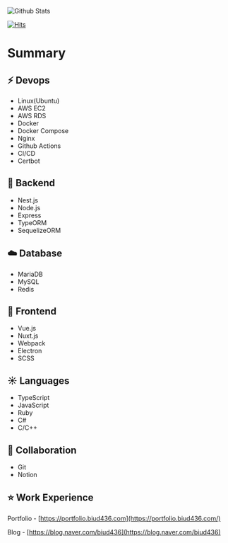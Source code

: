 ![Github Stats](https://github-readme-stats.vercel.app/api?username=biud436&theme=buefy&show_icons=true)

[![Hits](https://hits.seeyoufarm.com/api/count/incr/badge.svg?url=https%3A%2F%2Fgithub.com%2Fbiud436%2F&count_bg=%2379C83D&title_bg=%23555555&icon=&icon_color=%23E7E7E7&title=hits&edge_flat=false)](https://hits.seeyoufarm.com)

# Summary

## :zap: Devops

- Linux(Ubuntu)
- AWS EC2
- AWS RDS
- Docker
- Docker Compose
- Nginx
- Github Actions
- CI/CD
- Certbot

## :rocket: Backend

- Nest.js
- Node.js
- Express
- TypeORM
- SequelizeORM

## :cloud: Database

- MariaDB
- MySQL
- Redis

## :rocket: Frontend

- Vue.js
- Nuxt.js
- Webpack
- Electron
- SCSS

## :sunny: Languages

- TypeScript
- JavaScript
- Ruby
- C#
- C/C++

## :rocket: Collaboration

- Git
- Notion

## :star: Work Experience

Portfolio - [https://portfolio.biud436.com](https://portfolio.biud436.com/)

Blog - [https://blog.naver.com/biud436](https://blog.naver.com/biud436)
